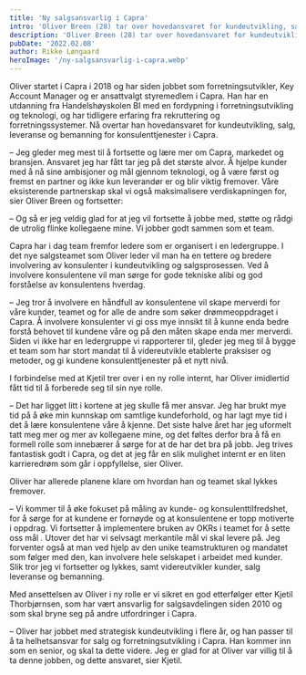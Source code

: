 ```yaml
---
title: 'Ny salgsansvarlig i Capra'
intro: 'Oliver Breen (28) tar over hovedansvaret for kundeutvikling, salg, leveranse og bemanning av konsulenttjenester i Capra.'
description: 'Oliver Breen (28) tar over hovedansvaret for kundeutvikling, salg, leveranse og bemanning av konsulenttjenester i Capra.'
pubDate: '2022.02.08'
author: Rikke Løngaard
heroImage: '/ny-salgsansvarlig-i-capra.webp'
---
```


Oliver startet i Capra i 2018 og har siden jobbet som forretningsutvikler, Key Account Manager og er ansattvalgt styremedlem i Capra. Han har en utdanning fra Handelshøyskolen BI med en fordypning i forretningsutvikling og teknologi, og har tidligere erfaring fra rekruttering og forretningssystemer. Nå overtar han hovedansvaret for kundeutvikling, salg, leveranse og bemanning for konsulenttjenester i Capra.

– Jeg gleder meg mest til å fortsette og lære mer om Capra, markedet og bransjen. Ansvaret jeg har fått tar jeg på det største alvor. Å hjelpe kunder med å nå sine ambisjoner og mål gjennom teknologi, og å være først og fremst en partner og ikke kun leverandør er og blir viktig fremover. Våre eksisterende partnerskap skal vi også maksimalisere verdiskapningen for, sier Oliver Breen og fortsetter:

– Og så er jeg veldig glad for at jeg vil fortsette å jobbe med, støtte og rådgi de utrolig flinke kollegaene mine. Vi jobber godt sammen som et team.

Capra har i dag team fremfor ledere som er organisert i en ledergruppe. I det nye salgsteamet som Oliver leder vil man ha en tettere og bredere involvering av konsulenter i kundeutvikling og salgsprosessen. Ved å involvere konsulentene vil man sørge for gode tekniske alibi og god forståelse av konsulentens hverdag.

– Jeg tror å involvere en håndfull av konsulentene vil skape merverdi for våre kunder, teamet og for alle de andre som søker drømmeoppdraget i Capra. Å involvere konsulenter vi gi oss mye innsikt til å kunne enda bedre forstå behovet til kundene våre og på den måten skape enda mer merverdi. Siden vi ikke har en ledergruppe vi rapporterer til, gleder jeg meg til å bygge et team som har stort mandat til å videreutvikle etablerte praksiser og metoder, og gi kundene konsulenttjenester på et nytt nivå.

I forbindelse med at Kjetil trer over i en ny rolle internt, har Oliver imidlertid fått tid til å forberede seg til sin nye rolle.

– Det har ligget litt i kortene at jeg skulle få mer ansvar. Jeg har brukt mye tid på å øke min kunnskap om samtlige kundeforhold, og har lagt mye tid i det å lære konsulentene våre å kjenne. Det siste halve året har jeg uformelt tatt meg mer og mer av kollegaene mine, og det føltes derfor bra å få en formell rolle som innebærer å sørge for at de har det bra på jobb. Jeg trives fantastisk godt i Capra, og det at jeg får en slik mulighet internt er en liten karrieredrøm som går i oppfyllelse, sier Oliver.

Oliver har allerede planene klare om hvordan han og teamet skal lykkes fremover.

– Vi kommer til å øke fokuset på måling av kunde- og konsulenttilfredshet, for å sørge for at kundene er fornøyde og at konsulentene er topp motiverte i oppdrag. Vi fortsetter å implementere bruken av OKRs i teamet for å sette oss mål . Utover det har vi selvsagt merkantile mål vi skal levere på. Jeg forventer også at man ved hjelp av den unike teamstrukturen og mandatet som følger med den, kan involvere hele selskapet i arbeidet med kunder. Slik tror jeg vi fortsetter og lykkes, samt videreutvikler kunder, salg leveranse og bemanning.

Med ansettelsen av Oliver i ny rolle er vi sikret en god etterfølger etter Kjetil Thorbjørnsen, som har vært ansvarlig for salgsavdelingen siden 2010 og som skal bryne seg på andre utfordringer i Capra.

– Oliver har jobbet med strategisk kundeutvikling i flere år, og han passer til å ta helhetsansvar for salg og forretningsutvikling i Capra. Han kommer inn som en senior, og skal ta dette videre. Jeg er glad for at Oliver var villig til å ta denne jobben, og dette ansvaret, sier Kjetil.